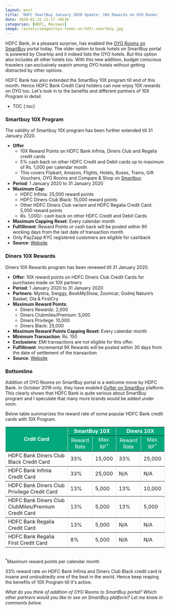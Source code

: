 ```yaml
---
layout: post
title: 'HDFC SmartBuy January 2020 Update: 10X Rewards on OYO Rooms'
date: 2020-01-22 21:17 +0530
categories: [HDFC, Reviews]
image: /assets/images/oyo-rooms-on-hdfc-smartbuy.jpg
---
```


HDFC Bank, in a pleasant surprise, has enabled the [OYO Rooms on SmartBuy](https://offers.smartbuy.hdfcbank.com/oyo-room-stay) portal today. The older option to book hotels on SmartBuy portal is powered by Cleartrip and it indeed lists the OYO hotels. But this option also includes all other hotels too. With this new addition, budget conscious travelers can exclusively search among OYO hotels without getting distracted by other options.

HDFC Bank has also extended the SmartBuy 10X program till end of this month. Hence HDFC Bank Credit Card holders can now enjoy 10X rewards on OYO too. Let's look in to the benefits and different partners of 10X Program in detail.

<!-- prettier-ignore -->
* TOC
{:toc}

### Smartbuy 10X Program

The validity of Smartbuy 10X program has been further extended till 31 January 2020.

- **Offer**
  - 10X Reward Points on HDFC Bank Infinia, Diners Club and Regalia credit cards
  - 5% cash back on other HDFC Credit and Debit cards up to maximum of Rs. 1,000 per calendar month
  - This covers Flipkart, Amazon, Flights, Hotels, Buses, Trains, Gift Vouchers, OYO Rooms and Compare & Shop on [Smartbuy](https://offers.smartbuy.hdfcbank.com)
- **Period**: 1 January 2020 to 31 January 2020
- **Maximum Cap**:
  - HDFC Infinia: 25,000 reward points
  - HDFC Diners Club Black: 15,000 reward points
  - Other HDFC Diners Club variant and HDFC Regalia Credit Card: 5,000 reward points
  - Rs. 1,000/- cash back on other HDFC Credit and Debit Cards
- **Maximum Capping Reset**: Every calendar month
- **Fulfillment**: Reward Points or cash back will be posted within 90 working days from the last date of transaction month
- Only PayZapp KYC registered customers are eligible for cashback
- **Source**: [Website](https://offers.smartbuy.hdfcbank.com/offer_details/12768)

### Diners 10X Rewards

Diners 10X Rewards program has been renewed till 31 January 2020.

- **Offer**: 10X reward points on HDFC Diners Club Credit Cards for purchases made on 10X partners
- **Period**: 1 January 2020 to 31 January 2020
- **Partners**: Myntra, Swiggy, BookMyShow, Zoomcar, Godrej Nature’s Basket, Ola & FirstCry
- **Maximum Reward Points**:
  - Diners Rewardz: 2,000
  - Diners Clubmiles/Premium: 5,000
  - Diners Privilege: 10,000
  - Diners Black: 25,000
- **Maximum Reward Points Capping Reset**: Every calendar month
- **Minimum Transaction**: Rs. 150
- **Exclusions**: EMI transactions are not eligible for this offer.
- **Fulfillment**: Incremental 9X Rewards will be posted within 30 days from the date of settlement of the transaction
- **Source**: [Website](https://www.hdfcbankdinersclub.com/privilege)

### Bottomline

Addition of OYO Rooms on SmartBuy portal is a welcome move by HDFC Bank. In October 2019 only, they have enabled [Gyfter on SmartBuy](/10x-rewards-on-gift-vouchers-using-hdfc-bank-credit-cards/) platform. This clearly shows that HDFC Bank is quite serious about SmartBuy program and I speculate that many more brands would be added under soon.

Below table summarizes the reward rate of some popular HDFC Bank credit cards with 10X Program.

<table width="100%" border="1" cellspacing="0" cellpadding="5" style="border: 1px #dee2e6; border-collapse: collapse; margin-bottom: 2rem;display: block;overflow-x: auto;">
<tbody>
<tr bgcolor="#03a87c">
    <td rowspan="2" align="center" style="color: #ffffff;font-weight: bold;" scope="col">Crdit Card</td>
	<td colspan="2" align="center" style="color: #ffffff;font-weight: bold;" scope="col"> SmartBuy 10X</td>
    <td colspan="2" align="center" style="color: #ffffff;font-weight: bold;" scope="col"> Diners 10X</td>
</tr>
<tr bgcolor="#03a87c">
      <td align="center" style="color: #ffffff;">Reward Rate</td>
      <td align="center" style="color: #ffffff;">Max. RP<sup>*</sup></td>
      <td align="center" style="color: #ffffff;">Reward Rate</td>
      <td align="center" style="color: #ffffff;">Max. RP<sup>*</sup></td>
</tr>
<tr>
	<td> HDFC Bank Diners Club Black Credit Card</td>
	<td> 33% </td>
     <td> 15,000 </td>
    <td> 33% </td>
     <td> 25,000 </td>
</tr>
<tr>
	<td> HDFC Bank Infinia Credit Card</td>
	<td> 33% </td>
    <td> 25,000 </td>
    <td> N/A </td>
    <td> N/A </td>
</tr>
<tr>
	<td> HDFC Bank Diners Club Privilege Credit Card</td>
	<td> 13% </td>
     <td> 5,000 </td>
    <td> 13% </td>
     <td> 10,000 </td>
</tr>
<tr>
	<td> HDFC Bank Diners Club ClubMiles/Premium Credit Card</td>
	<td> 13% </td>
     <td> 5,000 </td>
    <td> 13% </td>
     <td> 5,000 </td>
</tr>
<tr>
	<td> HDFC Bank Regalia Credit Card</td>
	<td> 13% </td>
     <td> 5,000 </td>
    <td> N/A </td>
     <td> N/A </td>
</tr>
<tr>
	<td> HDFC Bank Regalia First Credit Card</td>
	<td> 8% </td>
     <td> 5,000 </td>
    <td> N/A </td>
    <td> N/A </td>
</tr>
</tbody>
</table>
<sup>*</sup>Maximum reward points per calendar month

33% reward rate on HDFC Bank Infinia and Diners Club Black credit card is insane and undoubtedly one of the best in the world. Hence keep reaping the benefits of 10X Program till it's active.

_What do you think of addition of OYO Rooms to SmartBuy portal? Which other partners would you like to see on SmartBuy platform? Let me know in comments below._
